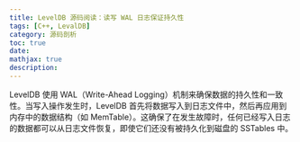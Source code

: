 ```yaml
---
title: LevelDB 源码阅读：读写 WAL 日志保证持久性
tags: [C++, LevalDB]
category: 源码剖析
toc: true
date: 
mathjax: true
description:
---
```



LevelDB 使用 WAL（Write-Ahead Logging）机制来确保数据的持久性和一致性。当写入操作发生时，LevelDB 首先将数据写入到日志文件中，然后再应用到内存中的数据结构（如 MemTable）。这确保了在发生故障时，任何已经写入日志的数据都可以从日志文件恢复，即使它们还没有被持久化到磁盘的 SSTables 中。